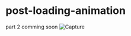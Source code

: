 # post-loading-animation
part 2 comming soon
![Capture](https://user-images.githubusercontent.com/74730415/235131145-4be59f05-d24c-43cc-8f96-7a273eced2fd.PNG)
